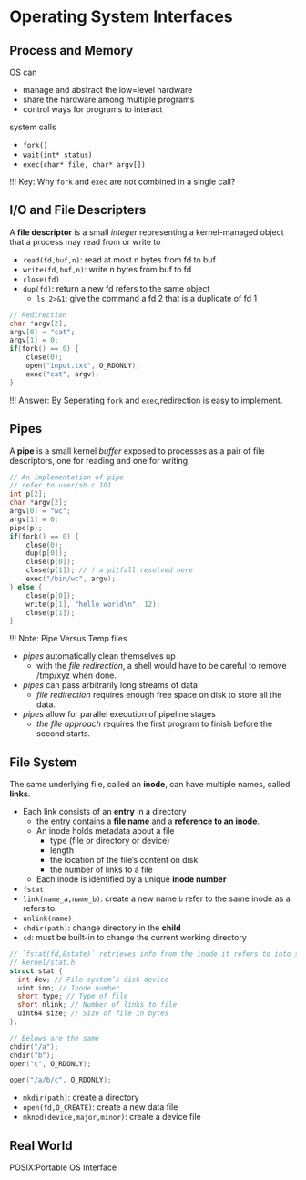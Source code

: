 # Operating System Interfaces
## Process and Memory
OS can
- manage and abstract the low=level hardware
- share the hardware among multiple programs
- control ways for programs to interact

system calls
- `fork()`
- `wait(int* status)`
- `exec(char* file, char* argv[])`

!!! Key: Why `fork` and `exec` are not combined in a single call?
## I/O and File Descripters
A **file descriptor** is a small _integer_ representing a kernel-managed object that a process may read from or write to
- `read(fd,buf,n)`: read at most n bytes from fd to buf
- `write(fd,buf,n)`: write n bytes from buf to fd
- `close(fd)`
- `dup(fd)`: return a new fd refers to the same object
  - `ls 2>&1`: give the command a fd 2 that is a duplicate of fd 1
```C
// Redirection
char *argv[2];
argv[0] = "cat";
argv[1] = 0;
if(fork() == 0) {
    close(0);
    open("input.txt", O_RDONLY);
    exec("cat", argv);
}

```
!!! Answer: By Seperating `fork` and `exec`,redirection is easy to implement.

## Pipes
A **pipe** is a small kernel _buffer_ exposed to processes as a pair of file descriptors, one for reading and one for writing.
```C
// An implementation of pipe
// refer to user/sh.c 101
int p[2];
char *argv[2];
argv[0] = "wc";
argv[1] = 0;
pipe(p);
if(fork() == 0) {
    close(0);
    dup(p[0]);
    close(p[0]);
    close(p[1]); // ! a pitfall resolved here
    exec("/bin/wc", argv);
} else {
    close(p[0]);
    write(p[1], "hello world\n", 12);
    close(p[1]);
}

```
!!! Note: Pipe Versus Temp files
- _pipes_ automatically clean themselves up
  - with the _file redirection_, a shell would have to be careful to remove /tmp/xyz when done. 
- _pipes_ can pass arbitrarily long streams of data
  - _file redirection_ requires enough free space on disk to store all the data.
- _pipes_ allow for parallel execution of pipeline stages
  - _the file approach_ requires the first program to finish before the second starts.

## File System
The same underlying file, called an **inode**, can have multiple names, called **links**. 
- Each link consists of an **entry** in a directory
  - the entry contains a **file name** and a **reference to an inode**. 
  - An inode holds metadata about a file
    - type (file or directory or device)
    - length
    - the location of the file’s content on disk
    - the number of links to a file
  - Each inode is identified by a unique **inode number**
- `fstat`
- `link(name_a,name_b)`: create a new name `b` refer to the same inode as a refers to.
- `unlink(name)`
- `chdir(path)`: change directory in the **child**
- `cd`: must be built-in to change the current working directory
```C
// `fstat(fd,&state)` retrieves info from the inode it refers to into state
// kernel/stat.h
struct stat {
  int dev; // File system’s disk device
  uint ino; // Inode number
  short type; // Type of file
  short nlink; // Number of links to file
  uint64 size; // Size of file in bytes
};

```

```C
// Belows are the same
chdir("/a");
chdir("b");
open("c", O_RDONLY);

open("/a/b/c", O_RDONLY);
```
- `mkdir(path)`: create a directory
- `open(fd,O_CREATE)`: create a new data file
- `mknod(device,major,minor)`: create a device file
## Real World
POSIX:Portable OS Interface